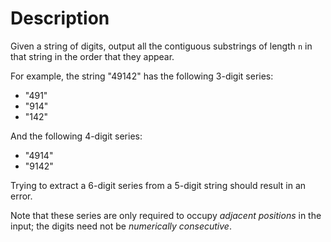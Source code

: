 # Description

Given a string of digits, output all the contiguous substrings of length `n` in that string in the order that they appear.

For example, the string "49142" has the following 3-digit series:

- "491"
- "914"
- "142"

And the following 4-digit series:

- "4914"
- "9142"

Trying to extract a 6-digit series from a 5-digit string should result in an error.

Note that these series are only required to occupy _adjacent positions_ in the input;
the digits need not be _numerically consecutive_.
